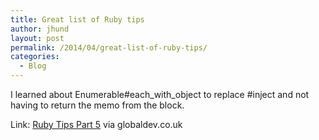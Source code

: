 ```yaml
---
title: Great list of Ruby tips
author: jhund
layout: post
permalink: /2014/04/great-list-of-ruby-tips/
categories:
  - Blog
---
```

<p class="iii-article-excerpt">
  I learned about Enumerable#each_with_object to replace #inject and not having to return the memo from the block.
</p>

<p class="iii-article-source">
  Link: <a href="http://bit.ly/1f0uSvb">Ruby Tips Part 5</a> via globaldev.co.uk
</p>